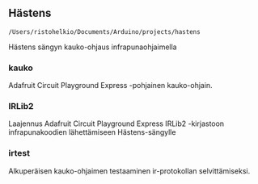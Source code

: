 ## Hästens

`/Users/ristohelkio/Documents/Arduino/projects/hastens`

Hästens sängyn kauko-ohjaus infrapunaohjaimella

### kauko

Adafruit Circuit Playground Express -pohjainen kauko-ohjain.

### IRLib2

Laajennus Adafruit Circuit Playground Express IRLib2 -kirjastoon infrapunakoodien lähettämiseen Hästens-sängylle

### irtest

Alkuperäisen kauko-ohjaimen testaaminen ir-protokollan selvittämiseksi.


